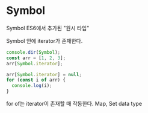 # Symbol

Symbol ES6에서 추가된 "원시 타입"

Symbol 안에 iterator가 존재한다.

```js
console.dir(Symbol);
const arr = [1, 2, 3];
arr[Symbol.iterator];
```

```js
arr[Symbol.iterator] = null;
for (const i of arr) {
  console.log(i);
}
```

for of는 iterator이 존재할 때 작동한다.
Map, Set data type
